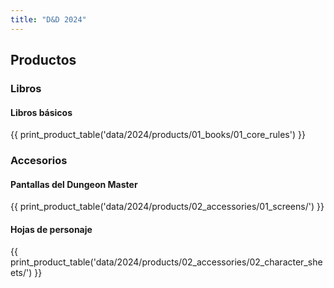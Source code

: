 ```yaml
---
title: "D&D 2024"
---
```


## Productos
### Libros
#### Libros básicos
{{ print_product_table('data/2024/products/01_books/01_core_rules') }}

### Accesorios
#### Pantallas del Dungeon Master
{{ print_product_table('data/2024/products/02_accessories/01_screens/') }}
#### Hojas de personaje
{{ print_product_table('data/2024/products/02_accessories/02_character_sheets/') }}
